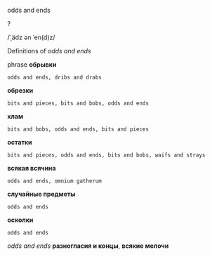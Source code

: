 odds and ends

?

/ˈˌädz ən ˈen(d)z/

Definitions of _odds and ends_

phrase
**обрывки**

    odds and ends, dribs and drabs
**обрезки**

    bits and pieces, bits and bobs, odds and ends
**хлам**

    bits and bobs, odds and ends, bits and pieces
**остатки**

    bits and pieces, odds and ends, bits and bobs, waifs and strays
**всякая всячина**

    odds and ends, omnium gatherum
**случайные предметы**

    odds and ends
**осколки**

    odds and ends

_odds and ends_
**разногласия и концы**, **всякие мелочи**